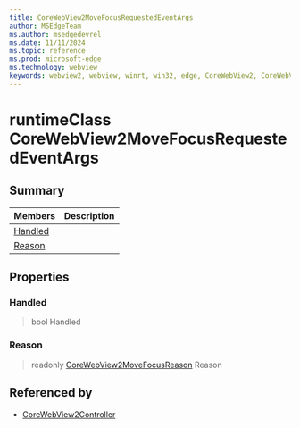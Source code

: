 ```yaml
---
title: CoreWebView2MoveFocusRequestedEventArgs
author: MSEdgeTeam
ms.author: msedgedevrel
ms.date: 11/11/2024
ms.topic: reference
ms.prod: microsoft-edge
ms.technology: webview
keywords: webview2, webview, winrt, win32, edge, CoreWebView2, CoreWebView2Controller, browser control, edge html, CoreWebView2MoveFocusRequestedEventArgs
---
```


# runtimeClass CoreWebView2MoveFocusRequestedEventArgs



## Summary

Members|Description
--|--
[Handled](#handled) | 
[Reason](#reason) | 

## Properties

### Handled

>  bool Handled

### Reason

> readonly  [CoreWebView2MoveFocusReason](corewebview2movefocusreason.md) Reason






## Referenced by

- [CoreWebView2Controller](corewebview2controller.md)
